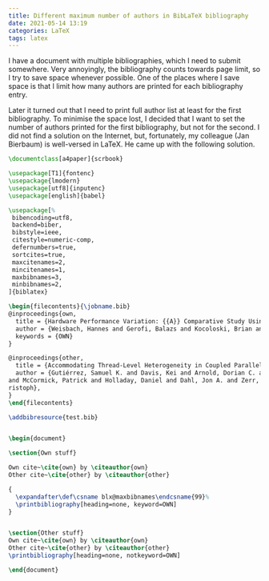 ```yaml
---
title: Different maximum number of authors in BibLaTeX bibliography
date: 2021-05-14 13:19
categories: LaTeX
tags: latex
---
```


I have a document with multiple bibliographies, which I need to submit
somewhere. Very annoyingly, the bibliography counts towards page limit, so I try
to save space whenever possible. One of the places where I save space is that I
limit how many authors are printed for each bibliography entry.

Later it turned out that I need to print full author list at least for the first
bibliography. To minimise the space lost, I decided that I want to set the
number of authors printed for the first bibliography, but not for the second. I
did not find a solution on the Internet, but, fortunately, my colleague (Jan
Bierbaum) is well-versed in LaTeX. He came up with the following solution.

```tex
\documentclass[a4paper]{scrbook}

\usepackage[T1]{fontenc}
\usepackage{lmodern}
\usepackage[utf8]{inputenc}
\usepackage[english]{babel}

\usepackage[%
 bibencoding=utf8,
 backend=biber,
 bibstyle=ieee,
 citestyle=numeric-comp,
 defernumbers=true,
 sortcites=true,
 maxcitenames=2,
 mincitenames=1,
 maxbibnames=3,
 minbibnames=2,
]{biblatex}

\begin{filecontents}{\jobname.bib}
@inproceedings{own,
  title = {Hardware Performance Variation: {{A}} Comparative Study Using Lightweight Kernels},
  author = {Weisbach, Hannes and Gerofi, Balazs and Kocoloski, Brian and Härtig, Hermann and Ishikawa, Yutaka},
  keywords = {OWN}
}

@inproceedings{other,
  title = {Accommodating Thread-Level Heterogeneity in Coupled Parallel Applications},
  author = {Gutiérrez, Samuel K. and Davis, Kei and Arnold, Dorian C. and Baker, Randal S. and Robey, Robert W.
and McCormick, Patrick and Holladay, Daniel and Dahl, Jon A. and Zerr, R. Joe and Weik, Florian and Junghans, Ch
ristoph},
}
\end{filecontents}

\addbibresource{test.bib}


\begin{document}

\section{Own stuff}

Own cite~\cite{own} by \citeauthor{own}
Other cite~\cite{other} by \citeauthor{other}

{
  \expandafter\def\csname blx@maxbibnames\endcsname{99}%
  \printbibliography[heading=none, keyword=OWN]
}


\section{Other stuff}
Own cite~\cite{own} by \citeauthor{own}
Other cite~\cite{other} by \citeauthor{other}
\printbibliography[heading=none, notkeyword=OWN]

\end{document}
```
